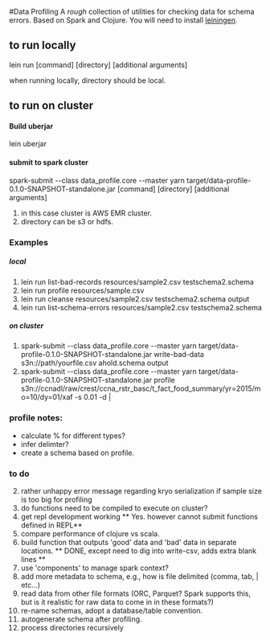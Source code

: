 #Data Profiling
A _rough_ collection of utilities for checking data for schema errors. Based on Spark and Clojure.  You will need to install [leiningen](http://leiningen.org/).



## to run locally

lein run [command] [directory] [additional arguments]

when running locally, directory should be local.



## to run on cluster

#### Build uberjar

lein uberjar

#### submit to spark cluster
spark-submit --class data_profile.core --master yarn target/data-profile-0.1.0-SNAPSHOT-standalone.jar [command] [directory] [additional arguments]

1. in this case cluster is AWS EMR cluster.
2. directory can be s3 or hdfs.

### Examples
##### local
1. lein run list-bad-records resources/sample2.csv testschema2.schema
2. lein run profile resources/sample.csv
3. lein run cleanse resources/sample2.csv testschema2.schema output
4. lein run list-schema-errors resources/sample2.csv testschema2.schema


##### on cluster
1. spark-submit --class data_profile.core --master yarn target/data-profile-0.1.0-SNAPSHOT-standalone.jar write-bad-data s3n://path/yourfile.csv  ahold.schema output
2. spark-submit --class data_profile.core --master yarn target/data-profile-0.1.0-SNAPSHOT-standalone.jar profile s3n://ccnadl/raw/crest/ccna_rstr_basc/t_fact_food_summary/yr=2015/mo=10/dy=01/xaf -s 0.01 -d \|


### profile notes:
- calculate % for different types?
- infer delimter?
- create a schema based on profile.



### to do
2. rather unhappy error message regarding kryo serialization if sample size is too big for profiling
3. do functions need to be compiled to execute on cluster?
6. get repl development working ** Yes.  however cannot submit functions defined in REPL**
8. compare performance of clojure vs scala.
9. build function that outputs 'good' data and 'bad' data in separate locations. ** DONE, except need to dig into write-csv, adds extra blank lines **
10. use 'components' to manage spark context?
11. add more metadata to schema, e.g., how is file delimited (comma, tab, | etc…)
12. read data from other file formats (ORC, Parquet?  Spark supports this, but is it realistic for raw data to come in in these formats?)
17. re-name schemas, adopt a database/table convention.
18. autogenerate schema after profiling.
19. process directories recursively
